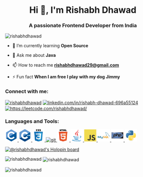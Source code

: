 <h1 align="center">Hi 👋, I'm Rishabh Dhawad</h1>
<h3 align="center">A passionate Frontend Developer from India</h3>

<p align="left"> <img src="https://komarev.com/ghpvc/?username=rishabhdhawad&label=Profile%20views&color=0e75b6&style=plastic" alt="rishabhdhawad" /> </p>

- 🌱 I’m currently learning **Open Source**

- 💬 Ask me about **Java**

- 📫 How to reach me **rishabhdhawad29@gmail.com**

- ⚡ Fun fact **When I am free I play with my dog Jimmy**

<h3 align="left">Connect with me:</h3>
<p align="left">
<a href="https://twitter.com/rishabhdhawad" target="blank"><img align="center" src="https://raw.githubusercontent.com/rahuldkjain/github-profile-readme-generator/master/src/images/icons/Social/twitter.svg" alt="rishabhdhawad" height="30" width="40" /></a>
<a href="https://linkedin.com/in/linkedin.com/in/rishabh-dhawad-696a55124" target="blank"><img align="center" src="https://raw.githubusercontent.com/rahuldkjain/github-profile-readme-generator/master/src/images/icons/Social/linked-in-alt.svg" alt="linkedin.com/in/rishabh-dhawad-696a55124" height="30" width="40" /></a>
<a href="https://www.leetcode.com/https://leetcode.com/rishabhdhawad/" target="blank"><img align="center" src="https://raw.githubusercontent.com/rahuldkjain/github-profile-readme-generator/master/src/images/icons/Social/leet-code.svg" alt="https://leetcode.com/rishabhdhawad/" height="30" width="40" /></a>
</p>

<h3 align="left">Languages and Tools:</h3>
<p align="left"> <a href="https://www.cprogramming.com/" target="_blank" rel="noreferrer"> <img src="https://raw.githubusercontent.com/devicons/devicon/master/icons/c/c-original.svg" alt="c" width="40" height="40"/> </a> <a href="https://www.w3schools.com/cpp/" target="_blank" rel="noreferrer"> <img src="https://raw.githubusercontent.com/devicons/devicon/master/icons/cplusplus/cplusplus-original.svg" alt="cplusplus" width="40" height="40"/> </a> <a href="https://www.w3schools.com/css/" target="_blank" rel="noreferrer"> <img src="https://raw.githubusercontent.com/devicons/devicon/master/icons/css3/css3-original-wordmark.svg" alt="css3" width="40" height="40"/> </a> <a href="https://git-scm.com/" target="_blank" rel="noreferrer"> <img src="https://www.vectorlogo.zone/logos/git-scm/git-scm-icon.svg" alt="git" width="40" height="40"/> </a> <a href="https://www.w3.org/html/" target="_blank" rel="noreferrer"> <img src="https://raw.githubusercontent.com/devicons/devicon/master/icons/html5/html5-original-wordmark.svg" alt="html5" width="40" height="40"/> </a> <a href="https://www.java.com" target="_blank" rel="noreferrer"> <img src="https://raw.githubusercontent.com/devicons/devicon/master/icons/java/java-original.svg" alt="java" width="40" height="40"/> </a> <a href="https://developer.mozilla.org/en-US/docs/Web/JavaScript" target="_blank" rel="noreferrer"> <img src="https://raw.githubusercontent.com/devicons/devicon/master/icons/javascript/javascript-original.svg" alt="javascript" width="40" height="40"/> </a> <a href="https://www.mysql.com/" target="_blank" rel="noreferrer"> <img src="https://raw.githubusercontent.com/devicons/devicon/master/icons/mysql/mysql-original-wordmark.svg" alt="mysql" width="40" height="40"/> </a> <a href="https://www.php.net" target="_blank" rel="noreferrer"> <img src="https://raw.githubusercontent.com/devicons/devicon/master/icons/php/php-original.svg" alt="php" width="40" height="40"/> </a> <a href="https://www.python.org" target="_blank" rel="noreferrer"> <img src="https://raw.githubusercontent.com/devicons/devicon/master/icons/python/python-original.svg" alt="python" width="40" height="40"/> </a> </p>

[![@rishabhdhawad's Holopin board](https://holopin.me/rishabhdhawad)](https://holopin.io/@rishabhdhawad)

<p><img align="left" src="https://github-readme-stats.vercel.app/api/top-langs?username=rishabhdhawad&show_icons=true&locale=en&layout=compact" alt="rishabhdhawad" /></p>

<p>&nbsp;<img align="center" src="https://github-readme-stats.vercel.app/api?username=rishabhdhawad&show_icons=true&locale=en" alt="rishabhdhawad" /></p>

<p><img align="center" src="https://github-readme-streak-stats.herokuapp.com/?user=rishabhdhawad&" alt="rishabhdhawad" /></p>
